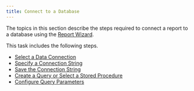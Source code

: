 ```yaml
---
title: Connect to a Database
---
```

The topics in this section describe the steps required to connect a report to a database using the [Report Wizard](../../../../../../interface-elements-for-desktop/articles/report-designer/report-designer-for-winforms/report-wizard/data-bound-report.md).

This task includes the following steps.
* [Select a Data Connection](../../../../../../interface-elements-for-desktop/articles/report-designer/report-designer-for-winforms/report-wizard/data-bound-report/connect-to-a-database/select-a-data-connection.md)
* [Specify a Connection String](../../../../../../interface-elements-for-desktop/articles/report-designer/report-designer-for-winforms/report-wizard/data-bound-report/connect-to-a-database/specify-a-connection-string.md)
* [Save the Connection String](../../../../../../interface-elements-for-desktop/articles/report-designer/report-designer-for-winforms/report-wizard/data-bound-report/connect-to-a-database/save-the-connection-string.md)
* [Create a Query or Select a Stored Procedure](../../../../../../interface-elements-for-desktop/articles/report-designer/report-designer-for-winforms/report-wizard/data-bound-report/connect-to-a-database/create-a-query-or-select-a-stored-procedure.md)
* [Configure Query Parameters](../../../../../../interface-elements-for-desktop/articles/report-designer/report-designer-for-winforms/report-wizard/data-bound-report/connect-to-a-database/configure-query-parameters.md)